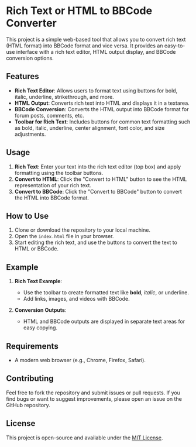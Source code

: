 # Rich Text or HTML to BBCode Converter

This project is a simple web-based tool that allows you to convert rich text (HTML format) into BBCode format and vice versa. It provides an easy-to-use interface with a rich text editor, HTML output display, and BBCode conversion options.

## Features

- **Rich Text Editor**: Allows users to format text using buttons for bold, italic, underline, strikethrough, and more.
- **HTML Output**: Converts rich text into HTML and displays it in a textarea.
- **BBCode Conversion**: Converts the HTML output into BBCode format for forum posts, comments, etc.
- **Toolbar for Rich Text**: Includes buttons for common text formatting such as bold, italic, underline, center alignment, font color, and size adjustments.

## Usage

1. **Rich Text**: Enter your text into the rich text editor (top box) and apply formatting using the toolbar buttons.
2. **Convert to HTML**: Click the "Convert to HTML" button to see the HTML representation of your rich text.
3. **Convert to BBCode**: Click the "Convert to BBCode" button to convert the HTML into BBCode format.

## How to Use

1. Clone or download the repository to your local machine.
2. Open the `index.html` file in your browser.
3. Start editing the rich text, and use the buttons to convert the text to HTML or BBCode.

## Example

1. **Rich Text Example**:
   - Use the toolbar to create formatted text like **bold**, *italic*, or underline.
   - Add links, images, and videos with BBCode.
   
2. **Conversion Outputs**:
   - HTML and BBCode outputs are displayed in separate text areas for easy copying.

## Requirements

- A modern web browser (e.g., Chrome, Firefox, Safari).

## Contributing

Feel free to fork the repository and submit issues or pull requests. If you find bugs or want to suggest improvements, please open an issue on the GitHub repository.

## License

This project is open-source and available under the [MIT License](LICENSE).
